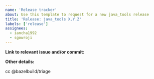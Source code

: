 ```yaml
---
name: 'Release tracker'
about: Use this template to request for a new java_tools release
title: 'Release: java_tools X.Y.Z'
labels: ['release']
assignees:
  - iancha1992
  - sgowroji
---
```


**Link to relevant issue and/or commit:**

**Other details:**
<!-- Does this need to be cherry-picked into a Bazel release? -->
<!-- Any constraints to note? -->

cc @bazelbuild/triage
